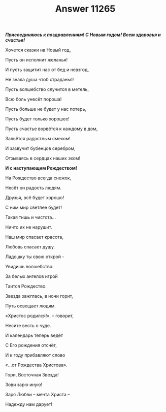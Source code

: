 ﻿---
title: "Answer 11265"
se.owner.user_id: 180425
se.owner.display_name: "Людмила"
se.owner.link: "https://ru.meta.stackoverflow.com/users/180425/%d0%9b%d1%8e%d0%b4%d0%bc%d0%b8%d0%bb%d0%b0"
se.answer_id: 11265
se.question_id: 11260
se.post_type: answer
se.is_accepted: False
---
<p><em><strong>Присоединяюсь к  поздравлениям! С Новым годом! Всем здоровья и счастья!</strong></em></p>
<p>Хочется сказки на Новый год,</p>
<p>Пусть он исполнит  желанья!</p>
<p>И пусть защитит нас от бед и невзгод,</p>
<p>Не знала душа чтоб страданья!</p>
<p>Пусть волшебство случится в метель,</p>
<p>Всю боль унесёт пороша!</p>
<p>Пусть больше не будет у нас потерь,</p>
<p>Пусть будет только хорошее!</p>
<p>Пусть счастье ворвётся к каждому в дом,</p>
<p>Зальётся радостным смехом!</p>
<p>И зазвучит бубенцов серебром,</p>
<p>Отзываясь в сердцах наших эхом!</p>
<p><strong>И с наступающим Рождеством!</strong></p>
<p>На Рождество всегда снежок,</p>
<p>Несёт он радость людям.</p>
<p>Друзья, всё будет хорошо!</p>
<p>С ним  мир светлее будет!</p>
<p>Такая тишь и чистота…</p>
<p>Ничто их не нарушит.</p>
<p>Наш мир спасает красота,</p>
<p>Любовь  спасает душу.</p>
<p>Ладошку ты свою открой -</p>
<p>Увидишь волшебство:</p>
<p>За белых ангелов  игрой</p>
<p>Таится Рождество.</p>
<p>Звезда зажглась,  в ночи горит,</p>
<p>Путь освещает людям.</p>
<p>«Христос  родился!», – говорит,</p>
<p>Несите  весть о чуде.</p>
<p>И календарь теперь ведёт</p>
<p>С  Его рождения отсчёт,</p>
<p>И к году прибавляют слово</p>
<p>«…от Рождества Христова».</p>
<p>Гори, Восточная Звезда!</p>
<p>Зови зарю иную!</p>
<p>Заря Любви – мечта Христа  –</p>
<p>Надежду нам дарует!</p>
